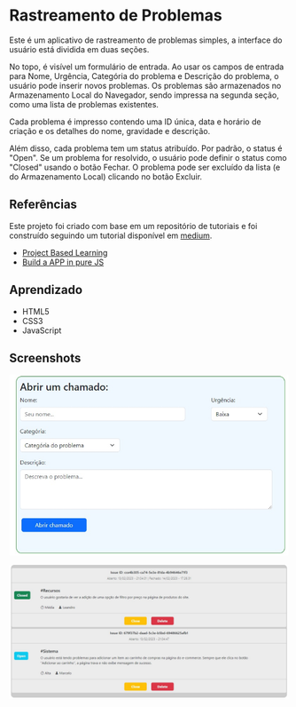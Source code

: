# Rastreamento de Problemas

Este é um aplicativo de rastreamento de problemas simples, a interface do usuário está dividida em duas seções.

No topo, é visível um formulário de entrada. Ao usar os campos de entrada para Nome, Urgência, Categória do problema e Descrição do problema, o usuário pode inserir novos problemas. Os problemas são armazenados no Armazenamento Local do Navegador, sendo impressa na segunda seção, como uma lista de problemas existentes.

Cada problema é impresso contendo uma ID única, data e horário de criação e os detalhes do nome, gravidade e descrição.

Além disso, cada problema tem um status atribuído. Por padrão, o status é "Open". Se um problema for resolvido, o usuário pode definir o status como "Closed" usando o botão Fechar. O problema pode ser excluído da lista (e do Armazenamento Local) clicando no botão Excluir.

## Referências

Este projeto foi criado com base em um repositório de tutoriais e foi construído seguindo um tutorial disponível em [medium](https://medium.com/).

- [Project Based Learning](https://github.com/practical-tutorials/project-based-learning)
- [Build a APP in pure JS](https://medium.com/codingthesmartway-com-blog/pure-javascript-building-a-real-world-application-from-scratch-5213591cfcd6)

## Aprendizado

- HTML5
- CSS3
- JavaScript

## Screenshots

![Secao 1](img/secao1.jpg)

![Secao 2](img/secao2.jpg)
